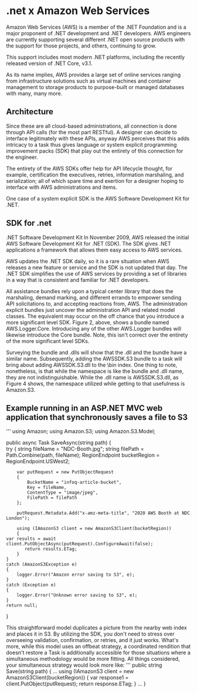 
# .net x Amazon Web Services 

Amazon Web Services (AWS) is a member of the .NET Foundation and is a major proponent of .NET development and .NET developers.  AWS engineers are currently supporting several different .NET open source products with the support for those projects, and others, continuing to grow. 

This support includes most modern .NET platforms, including the recently released version of .NET Core, v3.1.

As its name implies, AWS provides a large set of online services ranging from infrastructure solutions such as virtual machines and container management to storage products to purpose-built or managed databases with many, many more. 


## Architecture 
Since these are all cloud-based administrations, all connection is done through API calls (for the most part RESTful). A designer can decide to interface legitimately with these APIs, anyway AWS perceives that this adds intricacy to a task thus gives language or system explicit programming improvement packs (SDK) that play out the entirety of this connection for the engineer. 

The entirety of the AWS SDKs offer help for API lifecycle thought, for example, certification the executives, retries, information marshaling, and serialization; all of which spare time and exertion for a designer hoping to interface with AWS administrations and items. 

One case of a system explicit SDK is the AWS Software Development Kit for .NET.

## SDK for .net

.NET Software Development Kit
In November 2009, AWS released the initial AWS Software Development Kit for .NET (SDK).  The SDK gives .NET applications a framework that allows them easy access to AWS services. 

AWS updates the .NET SDK daily, so it is a rare situation when AWS releases a new feature or service and the SDK is not updated that day.  The .NET SDK simplifies the use of AWS services by providing a set of libraries in a way that is consistent and familiar for .NET developers. 

All assistance bundles rely upon a typical center library that does the marshaling, demand marking, and different errands to empower sending API solicitations to, and accepting reactions from, AWS. The administration explicit bundles just uncover the administration API and related model classes. The equivalent may occur on the off chance that you introduce a more significant level SDK. Figure 2, above, shows a bundle named AWS.Logger.Core. Introducing any of the other AWS.Logger bundles will likewise introduce the Core bundle. Note, this isn't correct over the entirety of the more significant level SDKs. 

Surveying the bundle and .dlls will show that the .dll and the bundle have a similar name. Subsequently, adding the AWSSDK.S3 bundle to a task will bring about adding AWSSDK.S3.dll to the \bin index. One thing to note, nonetheless, is that while the namespace is like the bundle and .dll name, they are not indistinguishable. While the .dll name is AWSSDK.S3.dll, as Figure 4 shows, the namespace utilized while getting to that usefulness is Amazon.S3.

## Example running in an ASP.NET MVC web application that synchronously saves a file to S3

'''
using Amazon;
using Amazon.S3;
using Amazon.S3.Model;

public async Task<string> SaveAsync(string path)
{   
    try
    {
        string fileName = "NDC-Booth.jpg";
        string filePath = Path.Combine(path, fileName);
        RegionEndpoint bucketRegion = RegionEndpoint.USWest2;

        var putRequest = new PutObjectRequest
        {
            BucketName = "infoq-article-bucket",
            Key = fileName,
            ContentType = "image/jpeg",
            FilePath = filePath
        };

        putRequest.Metadata.Add("x-amz-meta-title", "2020 AWS Booth at NDC London");

        using (IAmazonS3 client = new AmazonS3Client(bucketRegion))
        {
    var results = await client.PutObjectAsync(putRequest).ConfigureAwait(false);
           return results.ETag;            
        }
    }
    catch (AmazonS3Exception e)
    {
        logger.Error("Amazon error saving to S3", e);
    }
    catch (Exception e)
    {
        logger.Error("Unknown error saving to S3", e);
    }
    return null;
}     

This straightforward model duplicates a picture from the nearby web index and places it in S3. By utilizing the SDK, you don't need to stress over overseeing validation, confirmation, or retries, and it just works. What's more, while this model uses an offbeat strategy, a coordinated rendition that doesn't restore a Task is additionally accessible for those situations where a simultaneous methodology would be more fitting. All things considered, your simultaneous strategy would look more like:
'''
public string Save(string path)
{
…
using (IAmazonS3 client = new AmazonS3Client(bucketRegion))
       {
            var response1 = client.PutObject(putRequest);
            return response.ETag;
       }
	…
}
